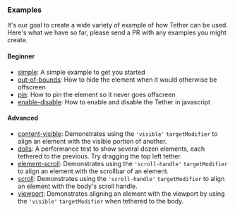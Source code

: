 ### Examples

It's our goal to create a wide variety of example of how Tether
can be used.  Here's what we have so far, please send a PR with
any examples you might create.

#### Beginner

- [simple](../../examples/simple): A simple example to get you started
- [out-of-bounds](../../examples/out-of-bounds): How to hide the element when it would
otherwise be offscreen
- [pin](../../examples/pin): How to pin the element so it never goes offscreen
- [enable-disable](../../examples/enable-disable): How to enable and disable the Tether
in javascript

#### Advanced

- [content-visible](../../examples/content-visible): Demonstrates using the `'visible'`
`targetModifier` to align an element with the visible portion of another.
- [dolls](../../examples/dolls): A performance test to show several dozen elements,
each tethered to the previous.  Try dragging the top left tether.
- [element-scroll](../../examples/element-scroll): Demonstrates using the `'scroll-handle'`
`targetModifier` to align an element with the scrollbar of an element.
- [scroll](../../examples/scroll): Demonstrates using the `'scroll-handle'` `targetModifier`
to align an element with the body's scroll handle.
- [viewport](../../examples/viewport): Demonstrates aligning an element with the
viewport by using the `'visible'` `targetModifier` when tethered to the body.
